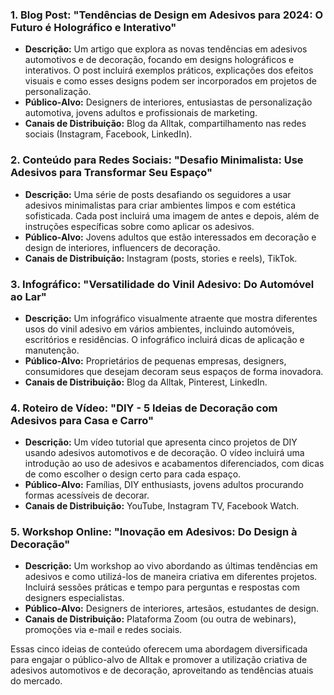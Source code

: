 ### 1. Blog Post: "Tendências de Design em Adesivos para 2024: O Futuro é Holográfico e Interativo"

- **Descrição:** Um artigo que explora as novas tendências em adesivos automotivos e de decoração, focando em designs holográficos e interativos. O post incluirá exemplos práticos, explicações dos efeitos visuais e como esses designs podem ser incorporados em projetos de personalização.
- **Público-Alvo:** Designers de interiores, entusiastas de personalização automotiva, jovens adultos e profissionais de marketing.
- **Canais de Distribuição:** Blog da Alltak, compartilhamento nas redes sociais (Instagram, Facebook, LinkedIn).

### 2. Conteúdo para Redes Sociais: "Desafio Minimalista: Use Adesivos para Transformar Seu Espaço"

- **Descrição:** Uma série de posts desafiando os seguidores a usar adesivos minimalistas para criar ambientes limpos e com estética sofisticada. Cada post incluirá uma imagem de antes e depois, além de instruções específicas sobre como aplicar os adesivos.
- **Público-Alvo:** Jovens adultos que estão interessados em decoração e design de interiores, influencers de decoração.
- **Canais de Distribuição:** Instagram (posts, stories e reels), TikTok.

### 3. Infográfico: "Versatilidade do Vinil Adesivo: Do Automóvel ao Lar"

- **Descrição:** Um infográfico visualmente atraente que mostra diferentes usos do vinil adesivo em vários ambientes, incluindo automóveis, escritórios e residências. O infográfico incluirá dicas de aplicação e manutenção.
- **Público-Alvo:** Proprietários de pequenas empresas, designers, consumidores que desejam decoram seus espaços de forma inovadora.
- **Canais de Distribuição:** Blog da Alltak, Pinterest, LinkedIn.

### 4. Roteiro de Vídeo: "DIY - 5 Ideias de Decoração com Adesivos para Casa e Carro"

- **Descrição:** Um vídeo tutorial que apresenta cinco projetos de DIY usando adesivos automotivos e de decoração. O vídeo incluirá uma introdução ao uso de adesivos e acabamentos diferenciados, com dicas de como escolher o design certo para cada espaço.
- **Público-Alvo:** Famílias, DIY enthusiasts, jovens adultos procurando formas acessíveis de decorar.
- **Canais de Distribuição:** YouTube, Instagram TV, Facebook Watch.

### 5. Workshop Online: "Inovação em Adesivos: Do Design à Decoração"

- **Descrição:** Um workshop ao vivo abordando as últimas tendências em adesivos e como utilizá-los de maneira criativa em diferentes projetos. Incluirá sessões práticas e tempo para perguntas e respostas com designers especialistas.
- **Público-Alvo:** Designers de interiores, artesãos, estudantes de design.
- **Canais de Distribuição:** Plataforma Zoom (ou outra de webinars), promoções via e-mail e redes sociais.

Essas cinco ideias de conteúdo oferecem uma abordagem diversificada para engajar o público-alvo de Alltak e promover a utilização criativa de adesivos automotivos e de decoração, aproveitando as tendências atuais do mercado.